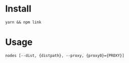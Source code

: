 # Install
```
yarn && npm link
```

# Usage
```
nodes [--dist, {distpath}, --proxy, {proxy0}={PROXY}]
```
